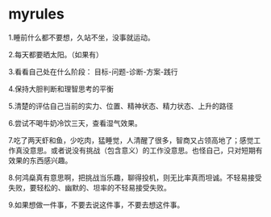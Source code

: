 # myrules
1.睡前什么都不要想，久站不坐，没事就运动。

2.每天都要晒太阳。（如果有）

3.看看自己处在什么阶段： 目标-问题-诊断-方案-践行

4.保持大胆判断和理智思考的平衡

5.清楚的评估自己当前的实力、位置、精神状态、精力状态、上升的路径

6.尝试不喝牛奶冷饮三天，查看湿气效果。

7.吃了两天虾和鱼，少吃肉，猛睡觉，人清醒了很多，智商又占领高地了；感觉工作真没意思。或者说没有挑战（包含意义）的工作没意思。也怪自己，只对短期有效果的东西感兴趣。

8.何鸿燊真有意思啊，把挑战当乐趣，聊得投机，则无比率真而坦诚。不轻易接受失败，要轻松的、幽默的、坦率的不轻易接受失败。

9.如果想做一件事，不要去说这件事，不要去想这件事。
